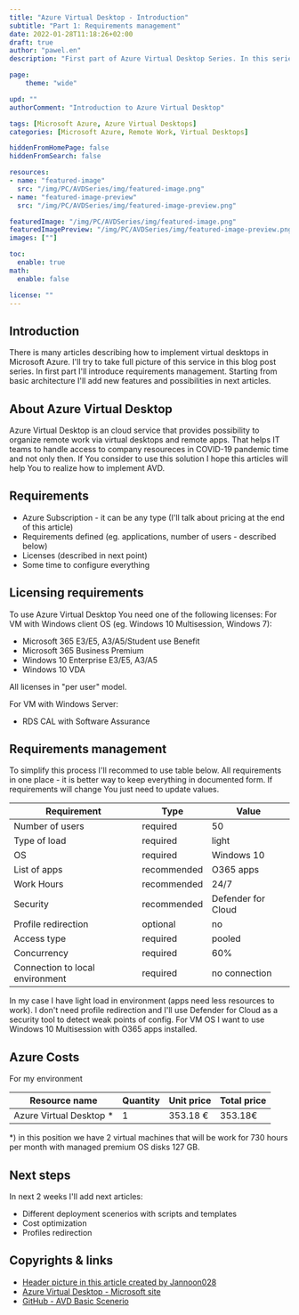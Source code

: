 ```yaml
---
title: "Azure Virtual Desktop - Introduction"
subtitle: "Part 1: Requirements management"
date: 2022-01-28T11:18:26+02:00
draft: true
author: "pawel.en"
description: "First part of Azure Virtual Desktop Series. In this series I'll show how to plan deployment in few steps."

page:
    theme: "wide"

upd: ""
authorComment: "Introduction to Azure Virtual Desktop"

tags: [Microsoft Azure, Azure Virtual Desktops]
categories: [Microsoft Azure, Remote Work, Virtual Desktops]

hiddenFromHomePage: false
hiddenFromSearch: false

resources:
- name: "featured-image"
  src: "/img/PC/AVDSeries/img/featured-image.png"
- name: "featured-image-preview"
  src: "/img/PC/AVDSeries/img/featured-image-preview.png"

featuredImage: "/img/PC/AVDSeries/img/featured-image.png"
featuredImagePreview: "/img/PC/AVDSeries/img/featured-image-preview.png"
images: [""]

toc:
  enable: true
math:
  enable: false

license: ""
---
```


<!--more-->

## Introduction

There is many articles describing how to implement virtual desktops in Microsoft Azure. I'll try to take full picture of this service in this blog post series. In first part I'll introduce requirements management. Starting from basic architecture I'll add new features and possibilities in next articles.  

## About Azure Virtual Desktop

Azure Virtual Desktop is an cloud service that provides possibility to organize remote work via virtual desktops and remote apps. That helps IT teams to handle access to company resoureces in COVID-19 pandemic time and not only then. If You consider to use this solution I hope this articles will help You to realize how to implement AVD. 

## Requirements

+ Azure Subscription - it can be any type (I'll talk about pricing at the end of this article)
+ Requirements defined (eg. applications, number of users - described below)
+ Licenses (described in next point)
+ Some time to configure everything

## Licensing requirements

To use Azure Virtual Desktop You need one of the following licenses:
For VM with Windows client OS (eg. Windows 10 Multisession, Windows 7):
+ Microsoft 365 E3/E5, A3/A5/Student use Benefit
+ Microsoft 365 Business Premium
+ Windows 10 Enterprise E3/E5, A3/A5
+ Windows 10 VDA

All licenses in "per user" model.

For VM with Windows Server:
+ RDS CAL with Software Assurance

## Requirements management

To simplify this process I'll recommed to use table below. All requirements in one place - it is better way to keep everything in documented form. 
If requirements will change You just need to update values.

| Requirement          | Type                | Value              |
|----------------------|---------------------|--------------------|
| Number of users      | required            | 50                 |
| Type of load         | required            | light              |
| OS                   | required            | Windows 10         |
| List of apps         | recommended         | O365 apps          |
| Work Hours           | recommended         | 24/7               |
| Security             | recommended         | Defender for Cloud |
| Profile redirection  | optional            | no                 |
| Access type          | required            | pooled             |
| Concurrency          | required            | 60%                |
| Connection to local environment | required         | no connection      |


In my case I have light load in environment (apps need less resources to work). 
I don't need profile redirection and I'll use Defender for Cloud as a security tool to detect weak points of config. For VM OS I want to use Windows 10 Multisession with O365 apps installed.


## Azure Costs

For my environment 

| Resource name         | Quantity            | Unit price          | Total price       |
|-----------------------|---------------------|---------------------|-------------------|
| Azure Virtual Desktop * | 1 | 353.18 € | 353.18€ |

*) in this position we have 2 virtual machines that will be work for 730 hours per month with managed premium OS disks 127 GB. 

## Next steps

In next 2 weeks I'll add next articles:
+ Different deployment scenerios with scripts and templates
+ Cost optimization
+ Profiles redirection

## Copyrights & links 

+ <a href="https://pl.freepik.com/zdjecia/biznes" target="_blank">Header picture in this article created by Jannoon028</a>
+ <a href="https://azure.microsoft.com/en-us/services/virtual-desktop/" target="_blank">Azure Virtual Desktop - Microsoft site</a>
+ <a href="https://github.com/pchylak/inCloud.blog/tree/main/AzureVirtualDesktop/BasicScenerio">GitHub - AVD Basic Scenerio</a>

